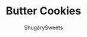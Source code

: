 ---
layout: ../../layouts/MarkdownPostLayout.astro
title: Butter Cookies
author: ShugarySweets
pubDate: 2019-12-17
description: "Butter Cookies are the perfect Christmas cookie recipe, but can be enjoyed any time of year. Whether you pipe them, scoop them, or slice and bake these cookies, they&#x27;re melt in your mouth delicious!"
image_url: https://www.shugarysweets.com/wp-content/uploads/2019/12/butter-cookies-5.jpg
tags: ["Cookies","American"]
calories: 219
protein: 2
carbohydrates: 24
fats: 13
fiber: 1
ingredients: ["1 cup unsalted butter, softened","3/4 cup granulated sugar","1 large egg yolk","1 tsp vanilla extract","1 tsp almond extract","1/4 tsp kosher salt","2 cups all-purpose flour","1 cup Ghirardelli dark chocolate melting wafers (or white chocolate wafers)","1/2 cup sprinkles, optional"]
serves: 24
time: "17 minutes"
prepTime: "5 minutes"
instructions: ["Preheat the oven to 375 degrees F. Line a baking sheet with parchment paper or a silpat baking mat.","In a large mixing bowl, beat the softened butter and granulated sugar together until creamy. Add in the egg yolk, vanilla extract, almond extract, and salt. Mix until well combined.","Add in flour slowly until blended.","Use a small cookie scoop and drop about 1 Tbsp of cookie dough onto the baking sheet. You can also use a large piping bag and open star tip if you prefer.","PRO TIP: If piping cookies, and not scooping, add about 1-2 Tbsp of milk to slightly thin the dough out to make it workable in the piping bag. ","Bake cookies for 10-12 minutes, until the edges are lightly browned. Remove and cool completely on wire rack.","Dip in melted chocolate and/or white chocolate and add sprinkles! Set and enjoy."]
nutrition: ["219 calories","24 grams carbohydrates","37 milligrams cholesterol","13 grams fat","1 grams fiber","2 grams protein","7 grams saturated fat","37 milligrams sodium","14 grams sugar","0 grams trans fat","5 grams unsaturated fat"]
---